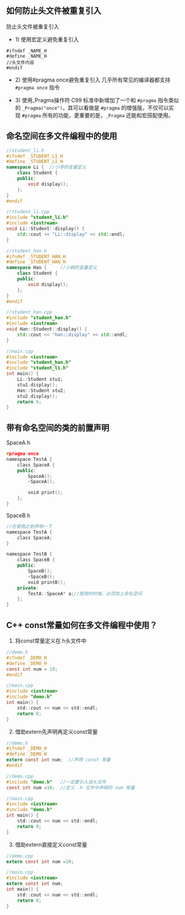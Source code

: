 ## 如何防止头文件被重复引入
防止头文件被重复引入
* 1) 使用宏定义避免重复引入
```
#ifndef _NAME_H
#define _NAME_H
//头文件内容
#endif
```

* 2) 使用#pragma once避免重复引入
几乎所有常见的编译器都支持`#pragma once` 指令

* 3) 使用_Pragma操作符
C99 标准中新增加了一个和 `#pragma` 指令类似的 `_Pragma("once")`，其可以看做是 `#pragma` 的增强版，不仅可以实现 `#pragma` 所有的功能，更重要的是，`_Pragma` 还能和宏搭配使用。

## 命名空间在多文件编程中的使用
```c++
//student_li.h
#ifndef _STUDENT_LI_H
#define _STUDENT_LI_H
namespace Li {  //小李的变量定义
    class Student {
    public:
        void display();
    };
}
#endif

//student_li.cpp
#include "student_li.h"
#include <iostream>
void Li::Student::display() {
    std::cout << "Li::display" << std::endl;
}

//student_han.h
#ifndef _STUDENT_HAN_H
#define _STUDENT_HAN_H
namespace Han {     //小韩的变量定义
    class Student {
    public:
        void display();
    };
}
#endif

//student_han.cpp
#include "student_han.h"
#include <iostream>
void Han::Student::display() {
    std::cout << "han::display" << std::endl;
}

//main.cpp
#include <iostream>
#include "student_han.h"
#include "student_li.h"
int main() {
    Li::Student stu1;
    stu1.display();
    Han::Student stu2;
    stu2.display();
    return 0;
}
```

## 带有命名空间的类的前置声明
SpaceA.h
```c++
#pragma once
namespace TestA {
    class SpaceA {
    public:
        SpaceA();
        ~SpaceA();

        void print();
    };
}
```

SpaceB.h
```c++
//在使用之前声明一下
namespace TestA {
    class SpaceA;
}

namespace TestB {
    class SpaceB {
    public:
        SpaceB();
        ~SpaceB();
        void printB();
    private:
        TestA::SpaceA* a;//使用的时候，必须加上命名空间
    };
}
```


## C++ const常量如何在多文件编程中使用？
1) 将const常量定义在.h头文件中
```c
//demo.h
#ifndef _DEMO_H
#define _DEMO_H
const int num = 10;
#endif

//main.cpp
#include <iostream>
#include "demo.h"
int main() {
    std::cout << num << std::endl;
    return 0;
}
```

2) 借助extern先声明再定义const常量
```c
//demo.h
#ifndef _DEMO_H
#define _DEMO_H
extern const int num;  //声明 const 常量
#endif

//demo.cpp
#include "demo.h"   //一定要引入该头文件
const int num =10;  //定义 .h 文件中声明的 num 常量

//main.cpp
#include <iostream>
#include "demo.h"
int main() {
    std::cout << num << std::endl;
    return 0;
}
```

3) 借助extern直接定义const常量
```c
//demo.cpp
extern const int num =10;

//main.cpp
#include <iostream>
extern const int num;
int main() {
    std::cout << num << std::endl;
    return 0;
}
```